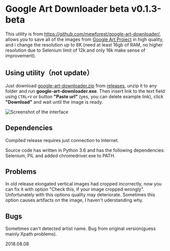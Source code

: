 # Google Art Downloader beta v0.1.3-beta
This utility is from https://github.com/mewforest/google-art-downloader/, allows you to save all of the images from [Google Art Project](https://artsandculture.google.com) in high quality, and i change the resolution up to 8K (need at least 16gb of RAM, no higher resolution due to Selenium limit of 12k and only 16k make sense of improvement). 

## Using utility（not update）
Just download [google-art-downloader.zip](https://github.com/mewforest/google-art-downloader/releases/download/v0.1.2-beta/google-art-downloader-0-1-2.zip) from [releases](https://github.com/mewforest/google-art-downloader/releases), unzip it to any folder and run **google-art-downloader.exe**. Then insert link to the text field using `CTRL+V` or button **"Paste url"** (yes, you can delete example link), click **"Download"** and wait until the image is ready.

![Screenshot of the interface](http://up.mewf.ru/ga/images/04_scr.png)

## Dependencies
Compiled release requires just connection to Internet.

Source code has written in Python 3.6 and has the following dependencies: Selenium, PIL and added chromedriver.exe to PATH.

## Problems
In old release elongated vertical images had cropped incorrectly, now you can fix it with option "Check this, if your image cropped wrongly". Unfortunately with this options quality may deteriorate. Sometimes this option causes artifacts on the image, I haven't uderstanding why.

## Bugs
Sometimes can't detected artist name. Bug from original version(guess mainly Xpath problems).

2018.08.08

